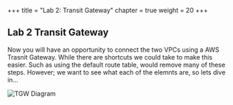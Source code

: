 +++
title = "Lab 2: Transit Gateway"
chapter = true
weight = 20
+++

## Lab 2 Transit Gateway


Now you will have an opportunity to connect the two VPCs using a AWS Trasnit Gateway. While there are shortcuts we could take to make this easier. Such as using the default route table,  would remove many of these steps. However; we want to see what each of the elemnts are, so lets dive in...

![TGW Diagram](/images/tgw-diagram.png)
